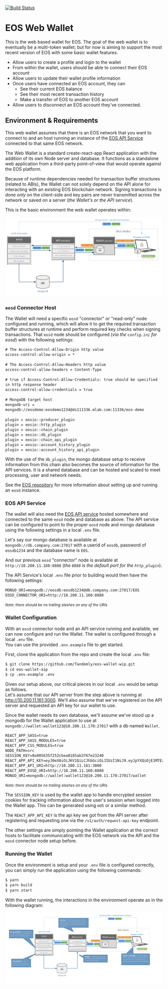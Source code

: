 [![Build Status](https://travis-ci.org/Tandemly/eos-wallet-wip.svg?branch=develop)](https://travis-ci.org/Tandemly/eos-wallet-wip)
# EOS Web Wallet

This is the web based wallet for EOS. The goal of the web wallet is to eventually be a multi-token wallet; but for now
is aiming to support the most recent version of EOS with some basic wallet features.

* Allow users to create a profile and login to the wallet
* From within the wallet, users should be able to connect their EOS account
* Allow users to update their wallet profile information
* Once users have connected an EOS account, they can
    * See their current EOS balance
    * See their most recent transaction history
    * Make a transfer of EOS to another EOS account
* Allow users to disconnect an EOS account they've connected.

## Environment & Requirements
This web wallet assumes that there is an EOS network that you want to connect to and 
an host running an instance of the [EOS API Service](https://github.com/Tandemly/eos-api-service) connected to that same EOS network.


The Web Wallet is a standard create-react-app React application with the addition 
of its own Node server and database. It functions as a standalone web application 
from a third-party point-of-view that would operate against the EOS platform.

Because of runtime dependencies needed for transaction buffer structures (related to ABIs), 
the Wallet can not solely depend on the API alone for interacting with an existing EOS 
blockchain network.  Signing transactions is done *only* on the client-side and key pairs 
are never transmitted across the network or saved on a server (_the Wallet's or the API
service_).

This is the basic environment the web wallet operates within:

![Wallet Environment](docs/Web-Wallet-EOS-Basic-Diagram.png?raw=true "Wallet Environment")

### `eosd` Connector Host
The Wallet will need a specific `eosd` "connector" or "read-only" node configured and 
running, which will allow it to get the required transaction buffer structures at runtime 
and perform required key checks when signing transactions.  That `eosd` node should be configured (_via the `config.ini` for eosd_) with the following settings:

```
# The Access-Control-Allow-Origin http value
access-control-allow-origin = *

# The Access-Control-Allow-Headers http value
access-control-allow-headers = Content-Type

# true if Access-Control-Allow-Credentials: true should be specified in http response header
access-control-allow-credentials = true

# MongoDB target host
mongodb-uri = mongodb://eosdemo:eosdemo1234@ds111336.mlab.com:11336/eos-demo

plugin = eosio::producer_plugin
plugin = eosio::http_plugin
plugin = eosio::chain_plugin
plugin = eosio::db_plugin
plugin = eosio::chain_api_plugin
plugin = eosio::account_history_plugin
plugin = eosio::account_history_api_plugin
```
With the use of the `db_plugin`, the mongo database setup to receive information from 
this chain also becomes the source of information for the API services.  It is a shared 
database and can be hosted and scaled to meet processing, user and network needs.

See the [EOS repository](https://github.com/EOSIO/eos) for more information about setting up and running an `eosd` instance.

### EOS API Service
The wallet will also need the [EOS API service](https://github.com/Tandemly/eos-api-service) 
hosted somewhere and connected to the same `eosd` node and database as above. 
The API service can be configured to point to the proper `eosd` node and mongo database 
using the following settings in a local `.env` file. 

Let's say our mongo database is available at `mongodb://db.company.com:27017` with a 
userid of `eosdb`, password of `eosdb1234` and the database name is `EOS`. 

And our previous `eosd` "connector" node is available at `http://10.200.11.160:8888` 
(_the `8888` is the default port for the `http_plugin`_).

The API Service's local `.env` file prior to building would then have the 
following settings:

```
MONGO_URI=mongodb://eosdb:eosdb1234@db.company.com:27017/EOS
EOSD_CONNECTOR_URI=http://10.200.11.160:8888
```

<small>*Note: there should be no trailing slashes on any of the URIs*</small>

### Wallet Configuration
With an `eosd` connector node and an API service running and available, we can now 
configure and run the Wallet. The wallet is configured through a local `.env` file.  
You can use the provided `.env.example` file to get started. 

First, clone the application from the repo and create the local `.env` file:

```bash
$ git clone https://github.com/Tandemly/eos-wallet-wip.git
$ cd eos-wallet-aip
$ cp .env.example .env
```

Given our setup above, our critical pieces in our local `.env` would be setup as follows.  
Let's assume that our API server from the step above is running at http://10.200.11.161:3000. 
We'll also assume that we've registered on the API server and requested an API key for our wallet to use.

Since the wallet needs its own database, we'll assume we've stood up a mongodb for the Wallet application to use at `mongodb://wallet:wallet123@10.200.11.170:27017` with a db named `Wallet`.

```
REACT_APP_SASS=true
REACT_APP_SASS_MODULES=true
REACT_APP_CSS_MODULES=true
NODE_PATH=src
SESSION_KEY=0a905635f252cbea0185ab3767e23240
REACT_APP_API_KEY=eyJ0eXAiOiJKV1QiLCJhbGciOiJIUzI1NiJ9.eyJpYXQiOjE1MTEzMjg2NTMsInN1YiI6IjVhMTUwYjQ4ZTBhMjFiMGFlZjRhYmM1NSIsImp0aSI6IiQyYSQxMCRDeG5CRS9ONENUdUs0bUZENnl4Ui9Pc044UXlLUUhSSFBMS2Fhc2IybDkwbWFkelc1OVlhaSIsInJvbGVzIjpbInVzZXIiXX0.AEi5Q0Wi6lnuy4euUghBTQ6nsBeZIhEWl4ujXo11It0
REACT_APP_API_URI=http://10.200.11.161:3000
REACT_APP_EOSD_URI=http://10.200.11.160:8888
MONGO_URI=mongodb://wallet:wallet123@10.200.11.170:27017/wallet
```
<small>*Note: there should be no trailing slashes on any of the URIs*</small>

The `SESSION_KEY` is used by the wallet app to handle encrypted session cookies for tracking information about the user's session when logged into the Wallet app. This can be generated using `md5` or a similar method.

The `REACT_APP_API_KEY` is the api key we got from the API server after registering and requesting one via the `/v1/auth/request-api-key` endpoint.

The other settings are simply pointing the Wallet application at the correct hosts to facilitate communicating with the EOS network via the API and the `eosd` connector node setup before.

### Running the Wallet
Once the environment is setup and your `.env` file is configured correctly, you can simply run the application using the following commands:

```bash
$ yarn 
$ yarn build
$ yarn start
```

With the wallet running, the interactions in the environment operate as in the following diagram:

![Wallet Annotated](docs/Web-Wallet-EOS-Annotated-Diagram.png?raw=true)
